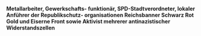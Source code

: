 **Metallarbeiter, Gewerkschafts- funktionär, SPD-Stadtverordneter,
lokaler Anführer der Republikschutz- organisationen Reichsbanner Schwarz
Rot Gold und Eiserne Front sowie Aktivist mehrerer antinazistischer
Widerstandszellen**
